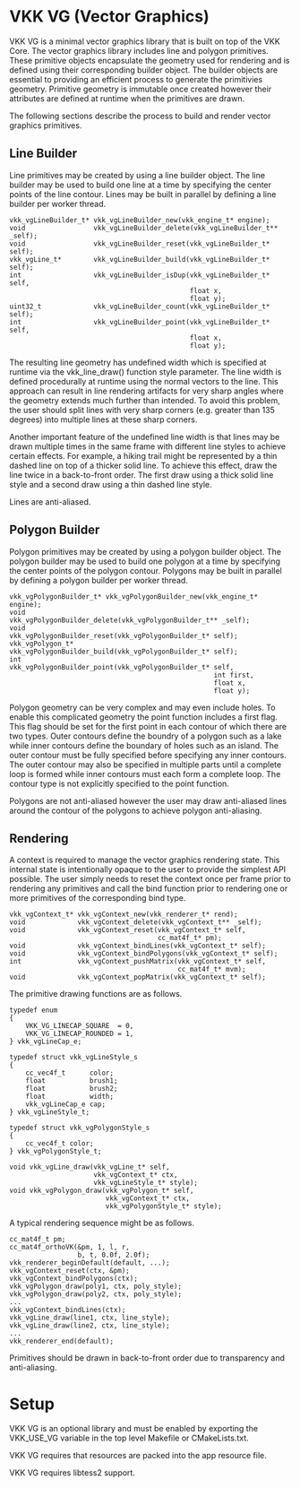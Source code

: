 VKK VG (Vector Graphics)
========================

VKK VG is a minimal vector graphics library that is built
on top of the VKK Core. The vector graphics library
includes line and polygon primitives. These primitive
objects encapsulate the geometry used for rendering and
is defined using their corresponding builder object. The
builder objects are essential to providing an efficient
process to generate the primitivies geometry. Primitive
geometry is immutable once created however their attributes
are defined at runtime when the primitives are drawn.

The following sections describe the process to build and
render vector graphics primitives.

Line Builder
------------

Line primitives may be created by using a line builder
object. The line builder may be used to build one line at a
time by specifying the center points of the line contour.
Lines may be built in parallel by defining a line builder
per worker thread.

	vkk_vgLineBuilder_t* vkk_vgLineBuilder_new(vkk_engine_t* engine);
	void                 vkk_vgLineBuilder_delete(vkk_vgLineBuilder_t** _self);
	void                 vkk_vgLineBuilder_reset(vkk_vgLineBuilder_t* self);
	vkk_vgLine_t*        vkk_vgLineBuilder_build(vkk_vgLineBuilder_t* self);
	int                  vkk_vgLineBuilder_isDup(vkk_vgLineBuilder_t* self,
	                                             float x,
	                                             float y);
	uint32_t             vkk_vgLineBuilder_count(vkk_vgLineBuilder_t* self);
	int                  vkk_vgLineBuilder_point(vkk_vgLineBuilder_t* self,
	                                             float x,
	                                             float y);

The resulting line geometry has undefined width which is
specified at runtime via the vkk\_line\_draw() function
style parameter. The line width is defined procedurally at
runtime using the normal vectors to the line. This approach
can result in line rendering artifacts for very sharp
angles where the geometry extends much further than
intended. To avoid this problem, the user should split lines
with very sharp corners (e.g. greater than 135 degrees) into
multiple lines at these sharp corners.

Another important feature of the undefined line width is
that lines may be drawn multiple times in the same frame
with different line styles to achieve certain effects. For
example, a hiking trail might be represented by a thin
dashed line on top of a thicker solid line. To achieve this
effect, draw the line twice in a back-to-front order. The
first draw using a thick solid line style and a second draw
using a thin dashed line style.

Lines are anti-aliased.

Polygon Builder
---------------

Polygon primitives may be created by using a polygon builder
object. The polygon builder may be used to build one
polygon at a time by specifying the center points of the
polygon contour. Polygons may be built in parallel by
defining a polygon builder per worker thread.

	vkk_vgPolygonBuilder_t* vkk_vgPolygonBuilder_new(vkk_engine_t* engine);
	void                    vkk_vgPolygonBuilder_delete(vkk_vgPolygonBuilder_t** _self);
	void                    vkk_vgPolygonBuilder_reset(vkk_vgPolygonBuilder_t* self);
	vkk_vgPolygon_t*        vkk_vgPolygonBuilder_build(vkk_vgPolygonBuilder_t* self);
	int                     vkk_vgPolygonBuilder_point(vkk_vgPolygonBuilder_t* self,
	                                                   int first,
	                                                   float x,
	                                                   float y);

Polygon geometry can be very complex and may even include
holes. To enable this complicated geometry the point
function includes a first flag. This flag should be set
for the first point in each contour of which there are two
types. Outer contours define the boundry of a polygon such
as a lake while inner contours define the boundary of holes
such as an island. The outer contour must be fully
specified before specifying any inner contours. The outer
contour may also be specified in multiple parts until a
complete loop is formed while inner contours must each
form a complete loop. The contour type is not explicitly
specified to the point function.

Polygons are not anti-aliased however the user may draw
anti-aliased lines around the contour of the polygons to
achieve polygon anti-aliasing.

Rendering
---------

A context is required to manage the vector graphics
rendering state. This internal state is intentionally
opaque to the user to provide the simplest API possible.
The user simply needs to reset the context once per frame
prior to rendering any primitives and call the bind
function prior to rendering one or more primitives of the
corresponding bind type.

	vkk_vgContext_t* vkk_vgContext_new(vkk_renderer_t* rend);
	void             vkk_vgContext_delete(vkk_vgContext_t** _self);
	void             vkk_vgContext_reset(vkk_vgContext_t* self,
	                                     cc_mat4f_t* pm);
	void             vkk_vgContext_bindLines(vkk_vgContext_t* self);
	void             vkk_vgContext_bindPolygons(vkk_vgContext_t* self);
	int              vkk_vgContext_pushMatrix(vkk_vgContext_t* self,
	                                          cc_mat4f_t* mvm);
	void             vkk_vgContext_popMatrix(vkk_vgContext_t* self);

The primitive drawing functions are as follows.

	typedef enum
	{
		VKK_VG_LINECAP_SQUARE  = 0,
		VKK_VG_LINECAP_ROUNDED = 1,
	} vkk_vgLineCap_e;

	typedef struct vkk_vgLineStyle_s
	{
		cc_vec4f_t      color;
		float           brush1;
		float           brush2;
		float           width;
		vkk_vgLineCap_e cap;
	} vkk_vgLineStyle_t;

	typedef struct vkk_vgPolygonStyle_s
	{
		cc_vec4f_t color;
	} vkk_vgPolygonStyle_t;

	void vkk_vgLine_draw(vkk_vgLine_t* self,
	                     vkk_vgContext_t* ctx,
	                     vkk_vgLineStyle_t* style);
	void vkk_vgPolygon_draw(vkk_vgPolygon_t* self,
	                        vkk_vgContext_t* ctx,
	                        vkk_vgPolygonStyle_t* style);

A typical rendering sequence might be as follows.

	cc_mat4f_t pm;
	cc_mat4f_orthoVK(&pm, 1, l, r,
	                 b, t, 0.0f, 2.0f);
	vkk_renderer_beginDefault(default, ...);
	vkk_vgContext_reset(ctx, &pm);
	vkk_vgContext_bindPolygons(ctx);
	vkk_vgPolygon_draw(poly1, ctx, poly_style);
	vkk_vgPolygon_draw(poly2, ctx, poly_style);
	...
	vkk_vgContext_bindLines(ctx);
	vkk_vgLine_draw(line1, ctx, line_style);
	vkk_vgLine_draw(line2, ctx, line_style);
	...
	vkk_renderer_end(default);

Primitives should be drawn in back-to-front order due to
transparency and anti-aliasing.

Setup
=====

VKK VG is an optional library and must be enabled
by exporting the VKK\_USE\_VG variable in the top level
Makefile or CMakeLists.txt.

VKK VG requires that resources are packed into the
app resource file.

VKK VG requires libtess2 support.
